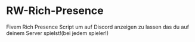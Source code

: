 # RW-Rich-Presence
Fivem Rich Presence Script um auf Discord anzeigen zu lassen das du auf deinem Server spielst!(bei jedem spieler!)
